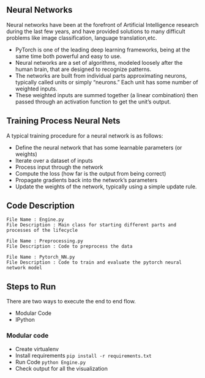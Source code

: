 ## Neural Networks

Neural networks have been at the forefront of Artificial Intelligence research during the last few years, and have provided solutions to many difficult problems like image classification, language translation,etc. 
- PyTorch is one of the leading deep learning frameworks, being at the same time both powerful and easy to use.
- Neural networks are a set of algorithms, modeled loosely after the human brain, that are designed to recognize patterns. 
- The networks are built from individual parts approximating neurons, typically called units or simply “neurons.” Each unit has some number of weighted inputs. 
- These weighted inputs are summed together (a linear combination) then passed through an activation function to get the unit’s output.


## Training Process Neural Nets

A typical training procedure for a neural network is as follows:
- Define the neural network that has some learnable parameters (or weights)
- Iterate over a dataset of inputs
- Process input through the network
- Compute the loss (how far is the output from being correct)
- Propagate gradients back into the network’s parameters
- Update the weights of the network, typically using a simple update rule.


## Code Description

    File Name : Engine.py
    File Description : Main class for starting different parts and processes of the lifecycle

    File Name : Preprocessing.py
    File Description : Code to preprocess the data
    
    File Name : Pytorch_NN.py
    File Description : Code to train and evaluate the pytorch neural network model


## Steps to Run

There are two ways to execute the end to end flow.

- Modular Code
- IPython

### Modular code

- Create virtualenv
- Install requirements `pip install -r requirements.txt`
- Run Code `python Engine.py`
- Check output for all the visualization


